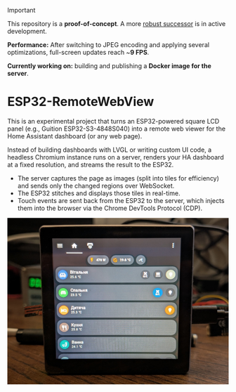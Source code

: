 > [!IMPORTANT]
>
> This repository is a **proof-of-concept**. A more [robust successor](https://github.com/strange-v/RemoteWebViewServer) is in active development.
>
> **Performance:** After switching to JPEG encoding and applying several optimizations, full-screen updates reach ~**9 FPS**.
>
> **Currently working on:** building and publishing a **Docker image for the server**.


# ESP32-RemoteWebView

  This is an experimental project that turns an ESP32-powered square LCD panel (e.g., Guition ESP32-S3-4848S040) into a remote web viewer for the Home Assistant dashboard (or any web page).
  
  Instead of building dashboards with LVGL or writing custom UI code, a headless Chromium instance runs on a server, renders your HA dashboard at a fixed resolution, and streams the result to the ESP32.  

- The server captures the page as images (split into tiles for efficiency) and sends only the changed regions over WebSocket.
- The ESP32 stitches and displays those tiles in real-time.  
- Touch events are sent back from the ESP32 to the server, which injects them into the browser via the Chrome DevTools Protocol (CDP).

[![Demo video](/doc/IMG-001.png)](https://youtu.be/a2_A2hpuuy4)
